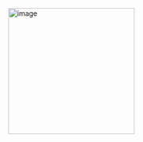 <img width="254" alt="image" src="https://github.com/litisha7/BusinessCard/assets/157836349/6887d94c-7f08-4ac8-9d49-0960da5740d4">
